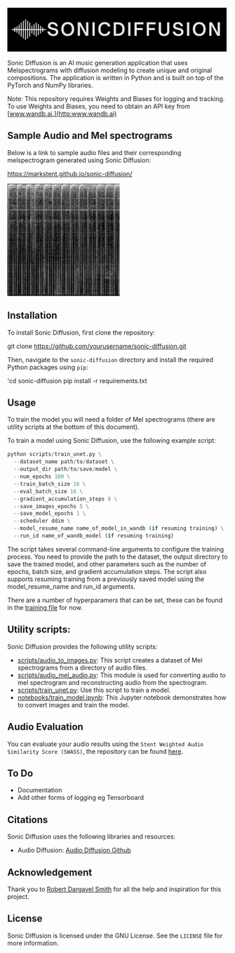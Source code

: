 ![Sonic Diffusion header image](./sonicdiffusion_logo.png)


Sonic Diffusion is an AI music generation application that uses Melspectrograms with diffusion modeling to create unique and original compositions. The application is written in Python and is built on top of the PyTorch and NumPy libraries. 

Note: This repository requires Weights and Biases for logging and tracking. To use Weights and Biases, you need to obtain an API key from [www.wandb.ai.](http:www.wandb.ai)

## Sample Audio and Mel spectrograms

Below is a link to sample audio files and their corresponding melspectrogram generated using Sonic Diffusion:

https://markstent.github.io/sonic-diffusion/

![Mel spectrogram](https://github.com/markstent/sonic-diffusion/blob/main/samples/images/4.png?raw=true)

## Installation

To install Sonic Diffusion, first clone the repository:

git clone https://github.com/yourusername/sonic-diffusion.git


Then, navigate to the `sonic-diffusion` directory and install the required Python packages using `pip`:

'cd sonic-diffusion
pip install -r requirements.txt


## Usage

To train the model you will need a folder of Mel spectrograms (there are utility scripts at the bottom of this document).

To train a model using Sonic Diffusion, use the following example script:

```python
python scripts/train_unet.py \
  --dataset_name path/to/dataset \
  --output_dir path/to/save/model \
  --num_epochs 100 \
  --train_batch_size 16 \
  --eval_batch_size 16 \
  --gradient_accumulation_steps 8 \
  --save_images_epochs 5 \
  --save_model_epochs 1 \
  --scheduler ddim \
  --model_resume_name name_of_model_in_wandb (if resuming training) \
  --run_id name_of_wandb_model (if resuming training)

```

The script takes several command-line arguments to configure the training process. You need to provide the path to the dataset, the output directory to save the trained model, and other parameters such as the number of epochs, batch size, and gradient accumulation steps. The script also supports resuming training from a previously saved model using the model_resume_name and run_id arguments.

There are a number of hyperparamers that can be set, these can be found in the [training file](scripts/train_unet.py) for now.

## Utility scripts:

Sonic Diffusion provides the following utility scripts:

- [scripts/audio_to_images.py](scripts/audio_to_images.py): This script creates a dataset of Mel spectrograms from a directory of audio files.
- [scripts/audio_mel_audio.py](scripts/audio_mel_audio.py): This module is used for converting audio to mel spectrogram and reconstructing audio from the spectrogram.
- [scripts/train_unet.py](scripts/train_unet.py:): Use this script to train a model.
- [notebooks/train_model.ipynb](notebooks/train_model.ipynb): This Jupyter notebook demonstrates how to convert images and train the model.

## Audio Evaluation

You can evaluate your audio results using the `Stent Weighted Audio Similarity Score (SWASS)`, the repository can be found [here](https://github.com/markstent/audio-similarity).

## To Do

- Documentation
- Add other forms of logging eg Tensorboard

## Citations

Sonic Diffusion uses the following libraries and resources:

- Audio Diffusion: [Audio Diffusion Github](https://github.com/teticio/audio-diffusion)

## Acknowledgement

Thank you to [Robert Dargavel Smith](https://github.com/teticio) for all the help and inspiration for this project.

## License

Sonic Diffusion is licensed under the GNU License. See the `LICENSE` file for more information.
